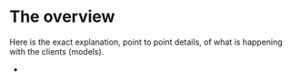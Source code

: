 # The overview

Here is the exact explanation, point to point details, of what is happening with the clients (models).

- 
